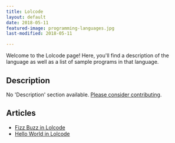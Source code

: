 ```yaml
---
title: Lolcode
layout: default
date: 2018-05-11
featured-image: programming-languages.jpg
last-modified: 2018-05-11

---
```


Welcome to the Lolcode page! Here, you'll find a description of the language as well as a list of sample programs in that language.

## Description

No 'Description' section available. [Please consider contributing](https://github.com/TheRenegadeCoder/sample-programs-website).

## Articles

- [Fizz Buzz in Lolcode](https://rzuckerm.github.io/sample-programs-website-copy/projects/fizz-buzz/lolcode)
- [Hello World in Lolcode](https://rzuckerm.github.io/sample-programs-website-copy/projects/hello-world/lolcode)